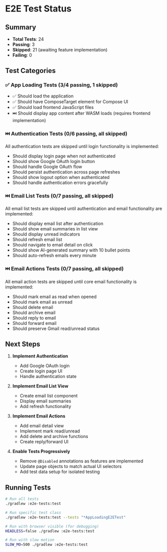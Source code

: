 # E2E Test Status

## Summary
- **Total Tests**: 24
- **Passing**: 3
- **Skipped**: 21 (awaiting feature implementation)
- **Failing**: 0

## Test Categories

### ✅ App Loading Tests (3/4 passing, 1 skipped)
- ✅ Should load the application
- ✅ Should have ComposeTarget element for Compose UI
- ✅ Should load frontend JavaScript files
- ⏭️ Should display app content after WASM loads (requires frontend implementation)

### ⏭️ Authentication Tests (0/6 passing, all skipped)
All authentication tests are skipped until login functionality is implemented:
- Should display login page when not authenticated
- Should show Google OAuth login button
- Should handle Google OAuth flow
- Should persist authentication across page refreshes
- Should show logout option when authenticated
- Should handle authentication errors gracefully

### ⏭️ Email List Tests (0/7 passing, all skipped)
All email list tests are skipped until authentication and email functionality are implemented:
- Should display email list after authentication
- Should show email summaries in list view
- Should display unread indicators
- Should refresh email list
- Should navigate to email detail on click
- Should show AI-generated summary with 10 bullet points
- Should auto-refresh emails every minute

### ⏭️ Email Actions Tests (0/7 passing, all skipped)
All email action tests are skipped until core email functionality is implemented:
- Should mark email as read when opened
- Should mark email as unread
- Should delete email
- Should archive email
- Should reply to email
- Should forward email
- Should preserve Gmail read/unread status

## Next Steps

1. **Implement Authentication**
   - Add Google OAuth login
   - Create login page UI
   - Handle authentication state

2. **Implement Email List View**
   - Create email list component
   - Display email summaries
   - Add refresh functionality

3. **Implement Email Actions**
   - Add email detail view
   - Implement mark read/unread
   - Add delete and archive functions
   - Create reply/forward UI

4. **Enable Tests Progressively**
   - Remove `@Disabled` annotations as features are implemented
   - Update page objects to match actual UI selectors
   - Add test data setup for isolated testing

## Running Tests

```bash
# Run all tests
./gradlew :e2e-tests:test

# Run specific test class
./gradlew :e2e-tests:test --tests "*AppLoadingE2ETest"

# Run with browser visible (for debugging)
HEADLESS=false ./gradlew :e2e-tests:test

# Run with slow motion
SLOW_MO=500 ./gradlew :e2e-tests:test
```